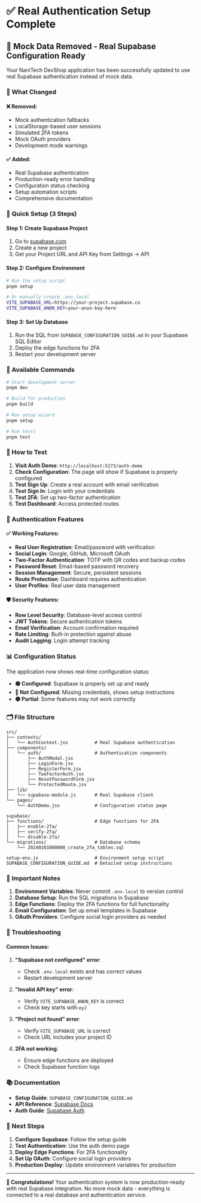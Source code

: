 # ✅ Real Authentication Setup Complete

## 🎉 Mock Data Removed - Real Supabase Configuration Ready

Your NaniTech DevShop application has been successfully updated to use real Supabase authentication instead of mock data.

### 🔄 What Changed

#### **❌ Removed:**
- Mock authentication fallbacks
- LocalStorage-based user sessions
- Simulated 2FA tokens
- Mock OAuth providers
- Development mode warnings

#### **✅ Added:**
- Real Supabase authentication
- Production-ready error handling
- Configuration status checking
- Setup automation scripts
- Comprehensive documentation

### 🚀 Quick Setup (3 Steps)

#### **Step 1: Create Supabase Project**
1. Go to [supabase.com](https://supabase.com)
2. Create a new project
3. Get your Project URL and API Key from Settings → API

#### **Step 2: Configure Environment**
```bash
# Run the setup script
pnpm setup

# Or manually create .env.local
VITE_SUPABASE_URL=https://your-project.supabase.co
VITE_SUPABASE_ANON_KEY=your-anon-key-here
```

#### **Step 3: Set Up Database**
1. Run the SQL from `SUPABASE_CONFIGURATION_GUIDE.md` in your Supabase SQL Editor
2. Deploy the edge functions for 2FA
3. Restart your development server

### 🔧 Available Commands

```bash
# Start development server
pnpm dev

# Build for production
pnpm build

# Run setup wizard
pnpm setup

# Run tests
pnpm test
```

### 📱 How to Test

1. **Visit Auth Demo**: `http://localhost:5173/auth-demo`
2. **Check Configuration**: The page will show if Supabase is properly configured
3. **Test Sign Up**: Create a real account with email verification
4. **Test Sign In**: Login with your credentials
5. **Test 2FA**: Set up two-factor authentication
6. **Test Dashboard**: Access protected routes

### 🔐 Authentication Features

#### **✅ Working Features:**
- **Real User Registration**: Email/password with verification
- **Social Login**: Google, GitHub, Microsoft OAuth
- **Two-Factor Authentication**: TOTP with QR codes and backup codes
- **Password Reset**: Email-based password recovery
- **Session Management**: Secure, persistent sessions
- **Route Protection**: Dashboard requires authentication
- **User Profiles**: Real user data management

#### **🛡️ Security Features:**
- **Row Level Security**: Database-level access control
- **JWT Tokens**: Secure authentication tokens
- **Email Verification**: Account confirmation required
- **Rate Limiting**: Built-in protection against abuse
- **Audit Logging**: Login attempt tracking

### 📊 Configuration Status

The application now shows real-time configuration status:

- **🟢 Configured**: Supabase is properly set up and ready
- **🔴 Not Configured**: Missing credentials, shows setup instructions
- **🟡 Partial**: Some features may not work correctly

### 🗂️ File Structure

```
src/
├── contexts/
│   └── AuthContext.jsx          # Real Supabase authentication
├── components/
│   └── auth/                    # Authentication components
│       ├── AuthModal.jsx
│       ├── LoginForm.jsx
│       ├── RegisterForm.jsx
│       ├── TwoFactorAuth.jsx
│       ├── ResetPasswordForm.jsx
│       └── ProtectedRoute.jsx
├── lib/
│   └── supabase-module.js       # Real Supabase client
└── pages/
    └── AuthDemo.jsx             # Configuration status page

supabase/
├── functions/                   # Edge functions for 2FA
│   ├── enable-2fa/
│   ├── verify-2fa/
│   └── disable-2fa/
└── migrations/                  # Database schema
    └── 20240101000000_create_2fa_tables.sql

setup-env.js                     # Environment setup script
SUPABASE_CONFIGURATION_GUIDE.md  # Detailed setup instructions
```

### 🚨 Important Notes

1. **Environment Variables**: Never commit `.env.local` to version control
2. **Database Setup**: Run the SQL migrations in Supabase
3. **Edge Functions**: Deploy the 2FA functions for full functionality
4. **Email Configuration**: Set up email templates in Supabase
5. **OAuth Providers**: Configure social login providers as needed

### 🔧 Troubleshooting

#### **Common Issues:**

1. **"Supabase not configured" error**:
   - Check `.env.local` exists and has correct values
   - Restart development server

2. **"Invalid API key" error**:
   - Verify `VITE_SUPABASE_ANON_KEY` is correct
   - Check key starts with `eyJ`

3. **"Project not found" error**:
   - Verify `VITE_SUPABASE_URL` is correct
   - Check URL includes your project ID

4. **2FA not working**:
   - Ensure edge functions are deployed
   - Check Supabase function logs

### 📚 Documentation

- **Setup Guide**: `SUPABASE_CONFIGURATION_GUIDE.md`
- **API Reference**: [Supabase Docs](https://supabase.com/docs)
- **Auth Guide**: [Supabase Auth](https://supabase.com/docs/guides/auth)

### 🎯 Next Steps

1. **Configure Supabase**: Follow the setup guide
2. **Test Authentication**: Use the auth demo page
3. **Deploy Edge Functions**: For 2FA functionality
4. **Set Up OAuth**: Configure social login providers
5. **Production Deploy**: Update environment variables for production

---

**🎉 Congratulations!** Your authentication system is now production-ready with real Supabase integration. No more mock data - everything is connected to a real database and authentication service.
